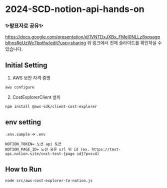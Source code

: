 # 2024-SCD-notion-api-hands-on

### ✨발표자료 공유✨
https://docs.google.com/presentation/d/1VNTDxJXBx_FMeI0NLLz8xpsagpbIhnsReUzWc7bptfw/edit?usp=sharing
위 링크에서 전체 슬라이드를 확인하실 수 있습니다.

## Initial Setting
1. AWS 보안 자격 증명
```
aws configure
```
2. CostExplorerClient 설치
```
npm install @aws-sdk/client-cost-explorer
```

## env setting
`.env.sample` → `.env`
```
NOTION_TOKEN= 노션 api 토큰
NOTION_PAGE_ID= 노션 공유 url 뒤 id (ex. https://test-api.notion.site/cost-test-{page id}?pvs=4)
```

## How to Run
```
node src/aws-cost-explorer-to-notion.js
```
